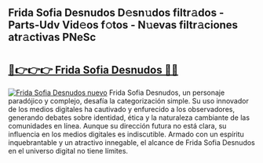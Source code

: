 ## Frida Sofia Desnudos D𝚎sn𝚞dos filtr𝚊dos - Parts-Udv Vid𝚎os f𝚘tos - N𝚞evas filtr𝚊ciones atr𝚊ctivas PNeSc

# <h2><a href="http://mbdktn.tromn.icu/?c=Frida+Sofia+Desnudos">🔗👉👉👉 Frida Sofia Desnudos 🔗🔗</a></h2>

[![Frida Sofia Desnudos nuevo](https://i.imgur.com/pEAQMta.gif)](http://mbdktn.tromn.icu/?c=Frida+Sofia+Desnudos)
Frida Sofia Desnudos, un personaje paradójico y complejo, desafía la categorización simple. Su uso innovador de los medios digitales ha cautivado y enfurecido a los observadores, generando debates sobre identidad, ética y la naturaleza cambiante de las comunidades en línea. Aunque su dirección futura no está clara, su influencia en los medios digitales es indiscutible. Armado con un espíritu inquebrantable y un atractivo innegable, el alcance de Frida Sofia Desnudos en el universo digital no tiene límites.
